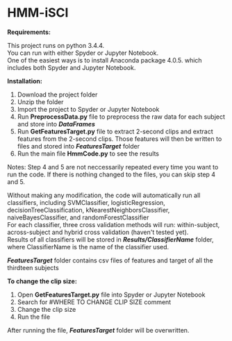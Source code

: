 # HMM-iSCI

<strong>Requirements:</strong>

This project runs on python 3.4.4. <br /> 
You can run with either Spyder or Jupyter Notebook. <br />
One of the easiest ways is to install Anaconda package 4.0.5. which includes both Spyder and Jupyter Notebook.

<strong>Installation:</strong>

1. Download the project folder <br />
2. Unzip the folder <br /> 
3. Import the project to Spyder or Jupyter Notebook <br />
4. Run <strong>PreprocessData.py</strong> file to preprocess the raw data for each subject and store into <strong>*DataFrames*</strong> <br />
5. Run <strong>GetFeaturesTarget.py</strong> file to extract 2-second clips and extract features from the 2-second clips. Those features will then be written to files and stored into <strong>*FeaturesTarget*</strong> folder <br />
6. Run the main file <strong>HmmCode.py</strong> to see the results<br />

Notes: Step 4 and 5 are not neccessarily repeated every time you want to run the code. If there is nothing changed to the files, you can skip step 4 and 5. 

Without making any modification, the code will automatically run all classifiers, including SVMClassifier, logisticRegression, decisionTreeClassification, kNearestNeighborsClassifier, naiveBayesClassifier, and randomForestClassifier <br />
For each classifier, three cross validation methods will run: within-subject, across-subject and hybrid cross validation (haven't tested yet). <br />
Results of all classifiers will be stored in <strong>*Results/ClassifierName*</strong> folder, where ClassifierName is the name of the classifier used. 

<strong>*FeaturesTarget*</strong> folder contains csv files of features and target of all the thirdteen subjects

<strong>To change the clip size:</strong>

1. Open <strong>GetFeaturesTarget.py</strong> file into Spyder or Jupyter Notebook <br /> 
2. Search for #WHERE TO CHANGE CLIP SIZE comment <br /> 
3. Change the clip size <br />
4. Run the file <br />

After running the file, <strong>*FeaturesTarget*</strong> folder will be overwritten. 
